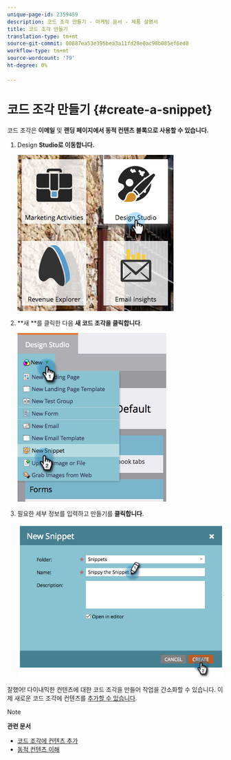 ```yaml
---
unique-page-id: 2359459
description: 코드 조각 만들기 - 마케팅 문서 - 제품 설명서
title: 코드 조각 만들기
translation-type: tm+mt
source-git-commit: 00887ea53e395bea3a11fd28e0ac98b085ef6ed8
workflow-type: tm+mt
source-wordcount: '79'
ht-degree: 0%

---
```



# 코드 조각 만들기 {#create-a-snippet}

코드 조각은 **이메일** 및 **랜딩 페이지에서 동적 컨텐츠 블록으로 사용할 수 있습니다.**

1. Design **Studio로 이동합니다.**

   ![](assets/designstudio.png)

1. **새 **를 클릭한 다음 **새 코드 조각을 클릭합니다**.

   ![](assets/image2014-9-16-8-50-4.png)

1. 필요한 세부 정보를 입력하고 만들기를 **클릭합니다**.

   ![](assets/image2014-9-16-8-3a50-3a14.png)

잘했어! 다이내믹한 컨텐츠에 대한 코드 조각을 만들어 작업을 간소화할 수 있습니다. 이제 새로운 코드 조각에 컨텐츠를 [추가할 수 있습니다](add-content-to-a-snippet.md).

>[!NOTE]
>
>**관련 문서**
>
>* [코드 조각에 컨텐츠 추가](add-content-to-a-snippet.md)
>* [동적 컨텐츠 이해](../../../../product-docs/personalization/segmentation-and-snippets/segmentation/understanding-dynamic-content.md)

>



